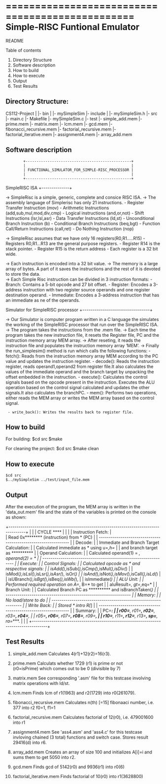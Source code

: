 ================================================
Simple-RISC Funtional Emulator
================================================

README

Table of contents
1. Directory Structure
2. Software description      
3. How to build
4. How to execute
5. Output
6. Test Results

Directory Structure:
--------------------
CS112-Project
  |
  |- bin
      |
      |- mySimpleSim
  |- include
      |
      |- mySimpleSim.h
  |- src
      |- main.c
      |- Makefile
      |- mySimpleSim.c
  |- test
      |- simple_add.mem
      |- prime.mem
      |- matrix.mem
      |- lcm.mem
      |- gcd.mem
      |- fibonacci_recursive.mem
      |- factorial_recursive.mem
      |- factorial_iterative.mem
      |- assignment4.mem
      |- array_add.mem 
      
      
Software description      
--------------------

            +------------------------------------------------+
            |                                                |
            | FUNCTIONAL_SIMULATOR_FOR_SIMPLE-RISC_PROCESSOR |
            |                                                |
            +------------------------------------------------+


  SimpleRISC ISA
 +--------------+

-> SimpleRisc is a simple, generic, complete and consice RISC ISA.
-> The assembly language of Simplerisc has only 21 instructions.
    - Register Transfer Instruction (mov)
    - Arithmetic Instructions (add,sub,mul,mod,div,cmp)
    - Logical instructions (and,or,not)
    - Shift Instructions (lsr,lsl,asr)
    - Data Transfer Instructions (ld,st)
    - Unconditional Branch Instruction (b)
    - Conditional Branch Instructions (beq,bgt)
    - Function Call/Return Instructions (call,ret)
    - Do Nothing Instruction (nop)

-> SimpleRisc assumes that we have only 16 registers(R0,R1.....R15)
    - Registers R0,R1...R13 are the general purpose registers.
    - Register R14 is the stack pointer.
    - Register R15 is the return address
    - Each register is a 32 bit wide.

-> Each instruction is encoded into a 32 bit value.
-> The memory is a large array of bytes. A part of it saves the 
   instructions and the rest of it is devoted to store the data.     
-> Each Simple Risc instruction can be divided in 3 instruction formats:
    - Branch:    Contains a 5-bit opcode and 27 bit offset.
    - Register:  Encodes a 3-address instruction with two register source 
                 operands and one register destination operand.
    - Immediate: Encodes a 3-address instruction that has an immediate as 
                 ne of the operands.






  Simulator for SimpleRISC processor
 +----------------------------------+

 -> Our Simulator is computer program written in a C language the simulates the 
    working of the SimpleRISC processor that run over the SimpleRISC ISA.
 -> The program takes the instructions from the .mem file.
 -> Each time the program takes the new instruction file, it resets the Register 
    file, PC and the instruction memory array MEM array.
 -> After reseting, it reads the instruction file and populates the instruction
    memory array ‘MEM’.
 -> Finally the run_simplesim() method is run which calls the following
    functions:
     - fetch(): Reads from the instruction memory array MEM according to the PC
                value and updates the instruction register.
     - decode(): Reads the instruction register, reads operand1,operand2 from
                 register file.It also calculates the values of the immediate 
                 operand and the branch target by unpacking the offset embedded
                 in the instruction.
     - execute(): Calculates the control signals based on the opcode present in
                  the instruction. Executes the ALU operation based on the
                  control signal calculated and updates the other signals.It 
                   also calculates the branchPC.
     - mem(): Performs two operations, either reads the MEM array or writes the
              MEM array based on the control signal.

     - write_back(): Writes the results back to register file.



How to build
------------
For building:
    $cd src
    $make

For cleaning the project:
    $cd src
    $make clean

How to execute
--------------
	$cd src
	$../mySimpleSim ../test/input_file.mem


Output
------
 After the execution of the program, the MEM array is written in the 
 'data_out.mem' file and the state of the variables is printed on the 
 console as shown:
 
 
 +--------------------------------------------------------------------------------------+
 |                |
 |        CYCLE ****                                                                    |
 |               |
 |        Instruction Fetch:                                                            |  
 |             Read 0x******** (instruction) from * (PC)                                |
 |          ---------------------------------------------------------------             |
 |        Decode:                                                                       |
 |             Immediate and Branch Target Calculation:                                 |
 |                Calculated immediate as * using u=*,h=*                               | 
 |                and branch target as **********                                       |
 |             Operand Calculation:                                                     | 
 |                Calculated operand(1) = *, operand(2) = *                             |
 |             ---------------------------------------------------------------          | 
 |        Execute:                                                                      |
 |             Control Signals:                                                         |
 |                Calculated opcode as * and respective signals:                        |
 |                    isAdd(*),isSub(*),isCmp(*),isMul(*),isDiv(*)                      | 
 |                    isMod(*),isLsl(*),isLsr(*),isAsr(*), isOr(*)                      | 
 |                    isAnd(*),isNot(*),isMov(*),isCall(*),isLd(*)                      | 
 |                    isUBranch(*),isBgt(*),isBeq(*),isWb(*),                           |
 |                    isImmediate(*)                                                    |
 |             ALU Unit:                                                                |
 |                Performed required operation on A=*, B=* to get                       |
 |                aluResult=*, gt=*,eq=*                                                |
 |             Branch Unit:                                                             |
 |                Calculated Branch PC as ********** and isBranchTaken(*)               | 
 |             ---------------------------------------------------------------          |
 |        Memory:                                                                       |
 |           No load/store to do                                                        | 
 |           ---------------------------------------------------------------            |
 |        Write Back:                                                                   |
 |             Stored * intro R[*]                                                      |
 |             ---------------------------------------------------------------          | 
 |       Summary:                                                                       |
 |           PC=***:                                                                    |
 |             r00=****, r01=****, r02=****, r03=****, r04=****,                        |
 |             r05=****, r06=****, r07=****, r08=****, r09=****,                        |
 |             r10=****, r11=****, r12=****, r13=****, sp=****, ra=****.                |
 |                                                                                      |
 +--------------------------------------------------------------------------------------+


Test Results
--------------
1. simple_add.mem
    Calculates 4(r1)+12(r2)=16(r3).
    
2. prime.mem
    Calculats whether 1729 (r1) is prime or not  
    (r0=isPrime) which comes out to be 0 (divisible
    by 7)
    
3. matrix.mem
    See corresponding '.asm' file for this testcase 
    involving 
    matrix operations with ld/st.
    
4. lcm.mem
    Finds lcm of r1(1963) and r2(1729) into r0(261079).
    
5. fibonacci_recursive.mem
    Calculates n(th) [=15] fibonaaci number, i.e. 377 into 
    r2
    f0=1, f1=1
    
6. factorial_recursive.mem
    Calculates factorial of 12(r0), i.e. 479001600 into r1
    
7. assignment4.mem
    See 'ass4.asm' and 'ass4.c' for this testcase invloving 
    chained (3 total) functions and switch case.
    Stores result 29416(d) into r6.
    
8. array_add.mem
    Creates an array of size 100 and initializes A[i]=i and
    sums them to get 5050 into r2.
    
9. gcd.mem
	Finds gcd of 5142(r0) and 9936(r1) into r0(6)
	
10. factorial_iterative.mem
	Finds factorial of 10(r0) into r1(3628800)
